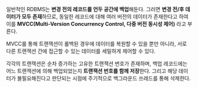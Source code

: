일반적인 RDBMS는 **변경 전의 레코드를 언두 공간에 백업**해둔다. 그러면 **변경 전/후 데이터가 모두 존재**하므로, 동일한 레코드에 대해 여러 버전의 데이터가 존재한다고 하여 이를 **MVCC(Multi-Version Concurrency Control, 다중 버전 동시성 제어)** 라고 부른다.

MVCC를 통해 트랜잭션이 롤백된 경우에 데이터를 복원할 수 있을 뿐만 아니라, 서로 다른 트랜잭션 간에 접근할 수 있는 데이터를 세밀하게 제어할 수 있다.

각각의 트랜잭션은 순차 증가하는 고유한 트랜잭션 번호가 존재하며, 백업 레코드에는 어느 트랜잭션에 의해 백업되었는지 **트랜잭션 번호를 함께 저장**한다. 그리고 해당 데이터가 불필요해진다고 판단되는 시점에 주기적으로 백그라운드 쓰레드를 통해 삭제한다.